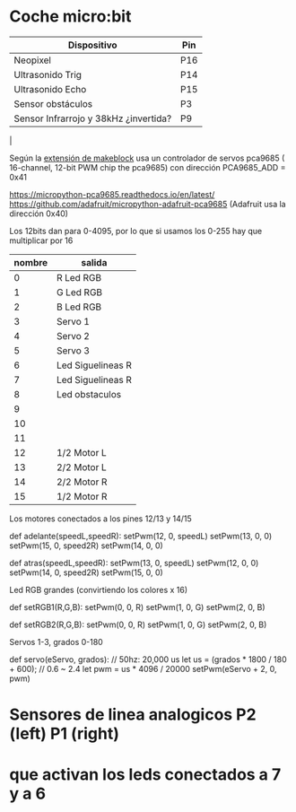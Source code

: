 # Coche micro:bit

|Dispositivo|Pin
|---|---
|Neopixel| P16
|Ultrasonido Trig|P14
|Ultrasonido Echo|P15
|Sensor obstáculos| P3
|Sensor Infrarrojo y 38kHz ¿invertida? | P9
|



Según la [extensión de makeblock](https://github.com/javacasm/yahboom_mbit_en) usa un controlador de servos pca9685
( 16-channel, 12-bit PWM chip the pca9685)
con dirección  PCA9685_ADD = 0x41

https://micropython-pca9685.readthedocs.io/en/latest/
https://github.com/adafruit/micropython-adafruit-pca9685
(Adafruit usa la dirección 0x40)

Los 12bits dan para 0-4095, por lo que si usamos los 0-255 hay que multiplicar por 16

|nombre|salida
|---|---
|0| R Led RGB
|1| G Led RGB
|2| B Led RGB
|3| Servo 1
|4| Servo 2
|5| Servo 3
|6| Led Siguelineas R
|7| Led Siguelineas R
|8| Led obstaculos
|9|
|10|
|11|
|12|1/2 Motor L
|13|2/2 Motor L
|14|2/2 Motor R
|15|1/2 Motor R

Los motores conectados a los pines 12/13 y 14/15

def adelante(speedL,speedR):
    setPwm(12, 0, speedL)
    setPwm(13, 0, 0)
    setPwm(15, 0, speed2R)
    setPwm(14, 0, 0)
    
    
def atras(speedL,speedR):
    setPwm(13, 0, speedL)
    setPwm(12, 0, 0)
    setPwm(14, 0, speed2R)
    setPwm(15, 0, 0)


Led RGB grandes (convirtiendo los colores x 16)

def setRGB1(R,G,B):
    setPwm(0, 0, R)
    setPwm(1, 0, G)
    setPwm(2, 0, B) 

def setRGB2(R,G,B):
    setPwm(0, 0, R)
    setPwm(1, 0, G)
    setPwm(2, 0, B) 
    

Servos 1-3, grados 0-180

def servo(eServo, grados):
    // 50hz: 20,000 us
    let us = (grados * 1800 / 180 + 600); // 0.6 ~ 2.4
    let pwm = us * 4096 / 20000
    setPwm(eServo + 2, 0, pwm)
    
# Sensores de linea analogicos P2 (left) P1 (right)
# que activan los leds conectados a 7 y a 6 
